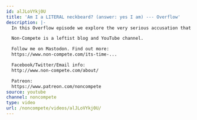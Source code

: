 ```yaml
---
id: alJLoVYkj0U
title: 'Am I a LITERAL neckbeard? (answer: yes I am) --- Overflow'
description: |-
  In this Overflow episode we explore the very serious accusation that I am a neckbeard.

  Non-Compete is a leftist blog and YouTube channel.

  Follow me on Mastodon. Find out more:
  https://www.non-compete.com/its-time-...

  Facebook/Twitter/Email info:
  http://www.non-compete.com/about/

  Patreon:
  https://www.patreon.com/noncompete
source: youtube
channel: noncompete
type: video
url: /noncompete/videos/alJLoVYkj0U/
---
```

